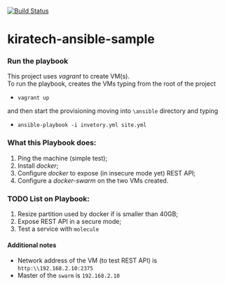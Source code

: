 [![Build Status](https://travis-ci.org/ollaw/kiratech-ansible-sample.svg?branch=master)](https://travis-ci.org/ollaw/kiratech-ansible-sample)

# kiratech-ansible-sample

### Run the playbook 

This project uses *vagrant* to create VM(s). <br>
To run the playbook, creates the VMs typing from the root of the project

- ``` vagrant up ```

and then start the provisioning moving into `\ansible` directory and typing 

- ``` ansible-playbook -i invetory.yml site.yml ```

### What this Playbook does:

1. Ping the machine (simple test);
2. Install *docker*;
3. Configure *docker* to expose (in insecure mode yet) REST API;
4. Configure a *docker-swarm* on the two VMs created.

### TODO List on Playbook:

1. Resize partition used by docker if is smaller than 40GB;
2. Expose REST API in a secure mode;
3. Test a service with `molecule`

#### Additional notes
- Network address of the VM (to test REST API) is `http:\\192.168.2.10:2375` 
- Master of the `swarm` is `192.168.2.10`
